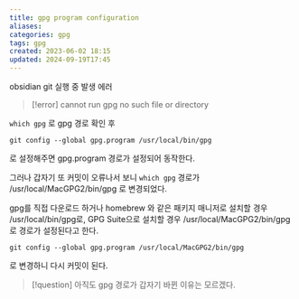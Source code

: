 ```yaml
---
title: gpg program configuration
aliases: 
categories: gpg
tags: gpg
created: 2023-06-02 18:15
updated: 2024-09-19T17:45
---
```

obsidian git 실행 중 발생 에러

>[!error]
>cannot run gpg no such file or directory

`which gpg` 로 gpg 경로 확인 후

```shell
git config --global gpg.program /usr/local/bin/gpg
```

로 설정해주면 gpg.program 경로가 설정되어 동작한다.

그러나 갑자기 또 커밋이 오류나서 보니 `which gpg` 경로가 /usr/local/MacGPG2/bin/gpg 로 변경되었다.

gpg를 직접 다운로드 하거나 homebrew 와 같은 패키지 매니저로 설치할 경우 /usr/local/bin/gpg로,
GPG Suite으로 설치할 경우 /usr/local/MacGPG2/bin/gpg로 경로가 설정된다고 한다.

```shell
git config --global gpg.program /usr/local/MacGPG2/bin/gpg
```

로 변경하니 다시 커밋이 된다.

>[!question]
>아직도 gpg 경로가 갑자기 바뀐 이유는 모르겠다.
